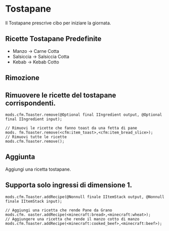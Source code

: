 # Tostapane

Il Tostapane prescrive cibo per iniziare la giornata.

## Ricette Tostapane Predefinite

- Manzo -> Carne Cotta
- Salsiccia -> Salsiccia Cotta
- Kebab -> Kebab Cotto

## Rimozione

## Rimuovere le ricette del tostapane corrispondenti.

```zenscript
mods.cfm.Toaster.remove(@Optional final IIngredient output, @Optional final IIngredient input);

// Rimuovi le ricette che fanno toast da una fetta di pane
mods. fm.Toaster.remove(<cfm:item_toast>,<cfm:item_bread_slice>);
// Rimuovi tutte le ricette
mods.cfm.Toaster.remove();
```

## Aggiunta

Aggiungi una ricetta tostapane.

## Supporta solo ingressi di dimensione 1.

```zenscript
mods.cfm.Toaster.addRecipe(@Nonnull finale IItemStack output, @Nonnull finale IItemStack input);

// Aggiungi una ricetta che rende Pane da Grano
mods.cfm. oaster.addRecipe(<minecraft:bread>,<minecraft:wheat>);
// Aggiungere una ricetta che rende il manzo cotto di manzo
mods.cfm.Toaster.addRecipe(<minecraft:cooked_beef>,<minecraft:beef>);
```